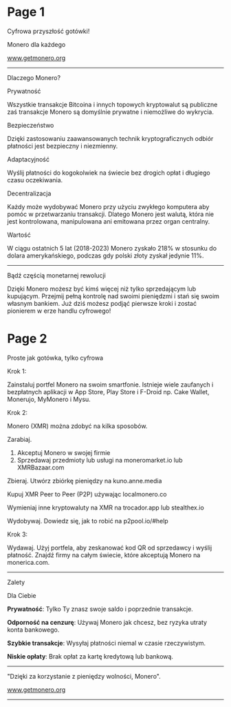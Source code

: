 # Page 1

Cyfrowa przyszłość gotówki!

Monero dla każdego

www.getmonero.org

---

Dlaczego Monero?

Prywatność

Wszystkie transakcje Bitcoina i innych topowych kryptowalut są publiczne zaś transakcje Monero są domyślnie prywatne i niemożliwe do wykrycia.

Bezpieczeństwo

Dzięki zastosowaniu zaawansowanych technik kryptograficznych odbiór płatności jest bezpieczny i niezmienny.

Adaptacyjność

Wyślij płatności do kogokolwiek na świecie bez drogich opłat i długiego czasu oczekiwania.

Decentralizacja

Każdy może wydobywać Monero przy użyciu zwykłego komputera aby pomóc w przetwarzaniu transakcji. Dlatego Monero jest walutą, która nie jest kontrolowana, manipulowana ani emitowana przez organ centralny.

Wartość

W ciągu ostatnich 5 lat (2018-2023) Monero zyskało 218% w stosunku do dolara amerykańskiego, podczas gdy polski złoty zyskał jedynie 11%.

---

Bądź częścią monetarnej rewolucji

Dzięki Monero możesz być kimś więcej niż tylko sprzedającym lub kupującym. Przejmij pełną kontrolę nad swoimi pieniędzmi i stań się swoim własnym bankiem. Już dziś możesz podjąć pierwsze kroki i zostać pionierem w erze handlu cyfrowego!

# Page 2

Proste jak gotówka, tylko cyfrowa

Krok 1:

Zainstaluj portfel Monero na swoim smartfonie. 
Istnieje wiele zaufanych i bezpłatnych aplikacji w
App Store, Play Store i F-Droid np.
Cake Wallet, Monerujo, MyMonero i 
Mysu.

Krok 2: 

Monero (XMR) można zdobyć na kilka sposobów.

Zarabiaj.
1) Akceptuj Monero w swojej firmie
2) Sprzedawaj przedmioty lub usługi na moneromarket.io 
   lub XMRBazaar.com

Zbieraj. Utwórz zbiórkę pieniędzy na kuno.anne.media
	
Kupuj XMR Peer to Peer (P2P) używając
	localmonero.co
	
Wymieniaj inne kryptowaluty na XMR 
	na trocador.app lub stealthex.io
   
Wydobywaj. Dowiedz się, jak to robić na p2pool.io/#help

Krok 3: 

Wydawaj. Użyj portfela, aby zeskanować kod QR od sprzedawcy i wyślij płatność. Znajdź firmy na całym świecie, które akceptują Monero na monerica.com.

---

Zalety

Dla Ciebie

**Prywatność**: Tylko Ty znasz swoje saldo i poprzednie transakcje.

**Odporność na cenzurę**: Używaj Monero jak chcesz, bez ryzyka utraty konta bankowego.

**Szybkie transakcje**: Wysyłaj płatności niemal w czasie rzeczywistym.

**Niskie opłaty**: Brak opłat za kartę kredytową lub bankową.

---

"Dzięki za korzystanie z pieniędzy wolności, Monero".

www.getmonero.org

---
